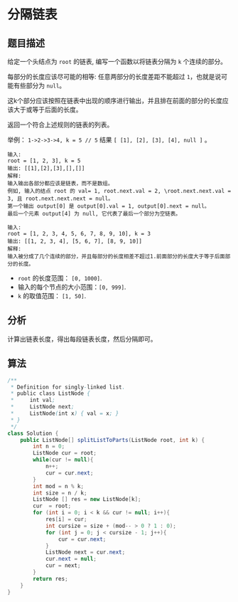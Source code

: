 # 分隔链表

## 题目描述

给定一个头结点为 `root` 的链表, 编写一个函数以将链表分隔为 `k` 个连续的部分。

每部分的长度应该尽可能的相等: 任意两部分的长度差距不能超过 `1`，也就是说可能有些部分为 `null`。

这k个部分应该按照在链表中出现的顺序进行输出，并且排在前面的部分的长度应该大于或等于后面的长度。

返回一个符合上述规则的链表的列表。

举例： `1->2->3->4, k = 5 // 5` 结果 `[ [1], [2], [3], [4], null ]` 。

```
输入: 
root = [1, 2, 3], k = 5
输出: [[1],[2],[3],[],[]]
解释:
输入输出各部分都应该是链表，而不是数组。
例如, 输入的结点 root 的 val= 1, root.next.val = 2, \root.next.next.val = 3, 且 root.next.next.next = null。
第一个输出 output[0] 是 output[0].val = 1, output[0].next = null。
最后一个元素 output[4] 为 null, 它代表了最后一个部分为空链表。

输入: 
root = [1, 2, 3, 4, 5, 6, 7, 8, 9, 10], k = 3
输出: [[1, 2, 3, 4], [5, 6, 7], [8, 9, 10]]
解释:
输入被分成了几个连续的部分，并且每部分的长度相差不超过1.前面部分的长度大于等于后面部分的长度。
```

* `root` 的长度范围： `[0, 1000]`.
* 输入的每个节点的大小范围：`[0, 999]`.
* `k` 的取值范围： `[1, 50]`.

## 分析

计算出链表长度，得出每段链表长度，然后分隔即可。

## 算法

```java
/**
 * Definition for singly-linked list.
 * public class ListNode {
 *     int val;
 *     ListNode next;
 *     ListNode(int x) { val = x; }
 * }
 */
class Solution {
    public ListNode[] splitListToParts(ListNode root, int k) {
        int n = 0;
        ListNode cur = root;
        while(cur != null){
            n++;
            cur = cur.next;
        }
        int mod = n % k;
        int size = n / k;
        ListNode [] res = new ListNode[k];
        cur  = root;
        for (int i = 0; i < k && cur != null; i++){
            res[i] = cur;
            int cursize = size + (mod-- > 0 ? 1 : 0);
            for (int j = 0; j < cursize - 1; j++){
                cur = cur.next;
            }
            ListNode next = cur.next;
            cur.next = null;
            cur = next;
        }
        return res;
    }
}
```
